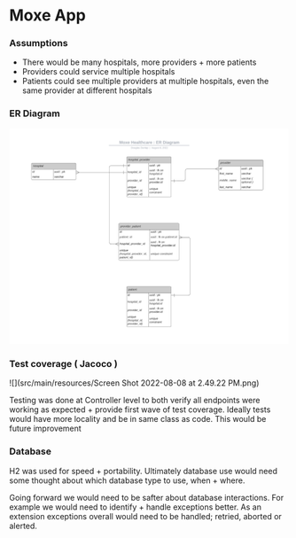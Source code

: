 # Moxe App

### Assumptions

- There would be many hospitals, more providers + more patients
- Providers could service multiple hospitals
- Patients could see multiple providers at multiple hospitals, even the same provider at different hospitals

### ER Diagram

![](src/main/resources/ER%20Diagram.png)

### Test coverage ( Jacoco )

![](src/main/resources/Screen Shot 2022-08-08 at 2.49.22 PM.png)

Testing was done at Controller level to both verify all endpoints were working as expected + provide first wave of test coverage. Ideally tests would have more locality and be in same class as code.  This would be future improvement

### Database

H2 was used for speed + portability. Ultimately database use would need some thought about which database type to use, when + where.

Going forward we would need to be safter about database interactions. For example we would need to identify + handle exceptions better.  As an extension exceptions overall would need to be handled; retried, aborted or alerted.
